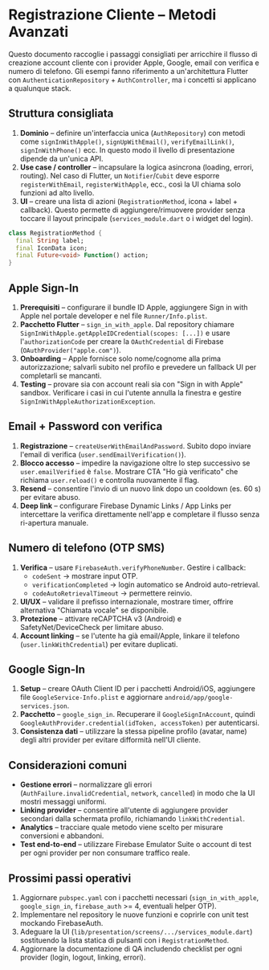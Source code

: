 # Registrazione Cliente – Metodi Avanzati

Questo documento raccoglie i passaggi consigliati per arricchire il flusso di creazione account cliente con i provider Apple, Google, email con verifica e numero di telefono. Gli esempi fanno riferimento a un'architettura Flutter con `AuthenticationRepository` + `AuthController`, ma i concetti si applicano a qualunque stack.

## Struttura consigliata

1. **Dominio** – definire un'interfaccia unica (`AuthRepository`) con metodi come `signInWithApple()`, `signUpWithEmail()`, `verifyEmailLink()`, `signInWithPhone()` ecc. In questo modo il livello di presentazione dipende da un'unica API.
2. **Use case / controller** – incapsulare la logica asincrona (loading, errori, routing). Nel caso di Flutter, un `Notifier`/`Cubit` deve esporre `registerWithEmail`, `registerWithApple`, ecc., così la UI chiama solo funzioni ad alto livello.
3. **UI** – creare una lista di azioni (`RegistrationMethod`, icona + label + callback). Questo permette di aggiungere/rimuovere provider senza toccare il layout principale (`services_module.dart` o i widget del login).

```dart
class RegistrationMethod {
  final String label;
  final IconData icon;
  final Future<void> Function() action;
}
```

## Apple Sign-In

1. **Prerequisiti** – configurare il bundle ID Apple, aggiungere Sign in with Apple nel portale developer e nel file `Runner/Info.plist`.
2. **Pacchetto Flutter** – `sign_in_with_apple`. Dal repository chiamare `SignInWithApple.getAppleIDCredential(scopes: [...])` e usare l'`authorizationCode` per creare la `OAuthCredential` di Firebase (`OAuthProvider("apple.com")`).
3. **Onboarding** – Apple fornisce solo nome/cognome alla prima autorizzazione; salvarli subito nel profilo e prevedere un fallback UI per completarli se mancanti.
4. **Testing** – provare sia con account reali sia con "Sign in with Apple" sandbox. Verificare i casi in cui l'utente annulla la finestra e gestire `SignInWithAppleAuthorizationException`.

## Email + Password con verifica

1. **Registrazione** – `createUserWithEmailAndPassword`. Subito dopo inviare l'email di verifica (`user.sendEmailVerification()`).
2. **Blocco accesso** – impedire la navigazione oltre lo step successivo se `user.emailVerified` è `false`. Mostrare CTA "Ho già verificato" che richiama `user.reload()` e controlla nuovamente il flag.
3. **Resend** – consentire l'invio di un nuovo link dopo un cooldown (es. 60 s) per evitare abuso.
4. **Deep link** – configurare Firebase Dynamic Links / App Links per intercettare la verifica direttamente nell'app e completare il flusso senza ri-apertura manuale.

## Numero di telefono (OTP SMS)

1. **Verifica** – usare `FirebaseAuth.verifyPhoneNumber`. Gestire i callback:
   - `codeSent` → mostrare input OTP.
   - `verificationCompleted` → login automatico se Android auto-retrieval.
   - `codeAutoRetrievalTimeout` → permettere reinvio.
2. **UI/UX** – validare il prefisso internazionale, mostrare timer, offrire alternativa "Chiamata vocale" se disponibile.
3. **Protezione** – attivare reCAPTCHA v3 (Android) e SafetyNet/DeviceCheck per limitare abuso.
4. **Account linking** – se l'utente ha già email/Apple, linkare il telefono (`user.linkWithCredential`) per evitare duplicati.

## Google Sign-In

1. **Setup** – creare OAuth Client ID per i pacchetti Android/iOS, aggiungere file `GoogleService-Info.plist` e aggiornare `android/app/google-services.json`.
2. **Pacchetto** – `google_sign_in`. Recuperare il `GoogleSignInAccount`, quindi `GoogleAuthProvider.credential(idToken, accessToken)` per autenticarsi.
3. **Consistenza dati** – utilizzare la stessa pipeline profilo (avatar, name) degli altri provider per evitare difformità nell'UI cliente.

## Considerazioni comuni

- **Gestione errori** – normalizzare gli errori (`AuthFailure.invalidCredential`, `network`, `cancelled`) in modo che la UI mostri messaggi uniformi.
- **Linking provider** – consentire all'utente di aggiungere provider secondari dalla schermata profilo, richiamando `linkWithCredential`.
- **Analytics** – tracciare quale metodo viene scelto per misurare conversioni e abbandoni.
- **Test end-to-end** – utilizzare Firebase Emulator Suite o account di test per ogni provider per non consumare traffico reale.

## Prossimi passi operativi

1. Aggiornare `pubspec.yaml` con i pacchetti necessari (`sign_in_with_apple`, `google_sign_in`, `firebase_auth` >= 4, eventuali helper OTP).
2. Implementare nel repository le nuove funzioni e coprirle con unit test mockando FirebaseAuth.
3. Adeguare la UI (`lib/presentation/screens/.../services_module.dart`) sostituendo la lista statica di pulsanti con i `RegistrationMethod`.
4. Aggiornare la documentazione di QA includendo checklist per ogni provider (login, logout, linking, errori).
